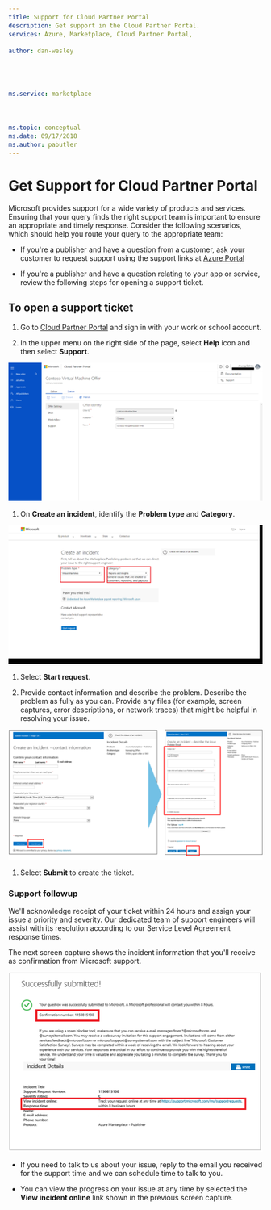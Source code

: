 ```yaml
---
title: Support for Cloud Partner Portal 
description: Get support in the Cloud Partner Portal.
services: Azure, Marketplace, Cloud Partner Portal, 

author: dan-wesley




ms.service: marketplace



ms.topic: conceptual
ms.date: 09/17/2018
ms.author: pabutler
---
```



# Get Support for Cloud Partner Portal

Microsoft provides support for a wide variety of products and services.
Ensuring that your query finds the right support team is important to
ensure an appropriate and timely response. Consider the following
scenarios, which should help you route your query to the appropriate
team:

-   If you're a publisher and have a question from a customer, ask your customer to request support using the support links at [Azure Portal](https://portal.azure.com/)

-   If you're a publisher and have a question relating to your app or service, review the following steps for opening a support ticket.

## To open a support ticket

1. Go to [Cloud Partner Portal](https://cloudpartner.azure.com/) and sign in with your work or school account.

2. In the upper menu on the right side of the page, select **Help** icon and then select **Support**.

![support1](./media/cloud-partner-portal-support-for-cloud-partner-portal/support1.png)


1. On **Create an incident**, identify the **Problem type** and **Category**.


![support2](./media/cloud-partner-portal-support-for-cloud-partner-portal/support2.png)


1. Select **Start request**.

1. Provide contact information and describe the problem. Describe the problem as fully as you can. Provide any files (for example, screen captures, error descriptions, or network traces) that might be helpful in resolving your issue.

![support3](./media/cloud-partner-portal-support-for-cloud-partner-portal/support3.png)

1. Select **Submit** to create the ticket.

### Support followup

We'll acknowledge receipt of your ticket within
24 hours and assign your issue a priority and severity. Our dedicated team of support engineers will assist with its resolution according to our Service Level Agreement response times. 

The next screen capture shows the incident information that you'll receive as confirmation from Microsoft support.

![support4](./media/cloud-partner-portal-support-for-cloud-partner-portal/support4.png)


-   If you need to talk to us about your issue, reply to the email you received for the support time and we can schedule time to talk to you.

-   You can view the progress on your issue at any time by selected the **View incident online** link shown in the previous screen capture.
